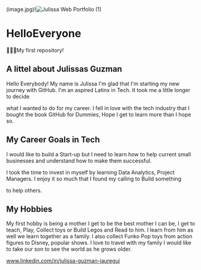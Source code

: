 


(image.jpg)!![Julissa Web Portfolio (1)](https://user-images.githubusercontent.com/57779323/160495575-14c11e85-e2f0-4493-8b4a-d5a515a70a25.png)


# HelloEveryone

👩🏻‍💻My first repository!



## A littel about Julissas Guzman

Hello Everybody! My name is Julissa I'm glad that I'm starting my new journey with GitHub. I'm an aspired Latinx in Tech. It took me a little longer to decide 

what I wanted to do for my career. I fell in love with the tech industry that I bought the book GitHub for Dummies, Hope I get to learn more than I hope so. 



## My Career Goals in Tech

I would like to build a Start-up but I need to learn how to help current small businesses and understand how to make them successful.

I took the time to invest in myself by learning Data Analytics, Project Managers. I enjoy it so much that I found my calling to Build something 

to help others. 



## My Hobbies  

My first hobby is being a mother I get to be the best mother I can be, I get to teach, Play, Collect toys or Build Legos and Read to him. I learn from him as well we learn together as a family. I also collect Funko Pop toys from action figures to Disney, popular shows. I love to travel with my family I would like to take our son to see the world as he grows older. 



www.linkedin.com/in/julissa-guzman-jauregui
